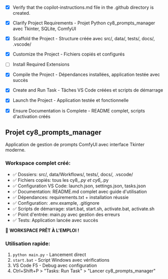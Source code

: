 - [x] Verify that the copilot-instructions.md file in the .github directory is created.

- [x] Clarify Project Requirements - Projet Python cy8_prompts_manager avec Tkinter, SQLite, ComfyUI
- [x] Scaffold the Project - Structure créée avec src/, data/, tests/, docs/, .vscode/
- [x] Customize the Project - Fichiers copiés et configurés
- [ ] Install Required Extensions
- [x] Compile the Project - Dépendances installées, application testée avec succès
- [x] Create and Run Task - Tâches VS Code créées et scripts de démarrage
- [x] Launch the Project - Application testée et fonctionnelle
- [x] Ensure Documentation is Complete - README complet, scripts d'activation créés

## Projet cy8_prompts_manager

Application de gestion de prompts ComfyUI avec interface Tkinter moderne.

### Workspace complet créé:
- ✅ Dossiers: src/, data/Workflows/, tests/, docs/, .vscode/
- ✅ Fichiers copiés: tous les cy8_*.py et cy6_*.py
- ✅ Configuration VS Code: launch.json, settings.json, tasks.json
- ✅ Documentation: README.md complet avec guide d'utilisation
- ✅ Dépendances: requirements.txt + installation réussie
- ✅ Configuration: .env.example, .gitignore
- ✅ Scripts de démarrage: start.bat, start.sh, activate.bat, activate.sh
- ✅ Point d'entrée: main.py avec gestion des erreurs
- ✅ Tests: Application lancée avec succès

🎉 **WORKSPACE PRÊT À L'EMPLOI !**

### Utilisation rapide:
1. `python main.py` - Lancement direct
2. `start.bat` - Script Windows avec vérifications
3. VS Code F5 - Debug avec configuration
4. Ctrl+Shift+P > "Tasks: Run Task" > "Lancer cy8_prompts_manager"